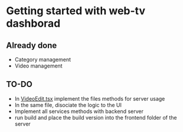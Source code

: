 # Getting started with web-tv dashborad

## Already done

- Category management
- Video management

## TO-DO

- In [VideoEdit.tsx](./src/Components/MainDashboard/VideoEdit.tsx) implement the files methods for server usage
- In the same file, disociate the logic to the UI
- Implement all services methods with backend server
- run build and place the build version into the frontend folder of the server